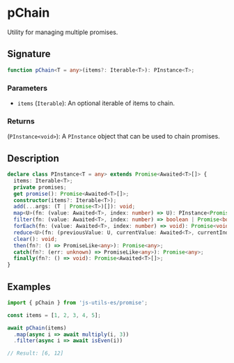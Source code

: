 # pChain

Utility for managing multiple promises.

## Signature

```typescript
function pChain<T = any>(items?: Iterable<T>): PInstance<T>;
```

### Parameters

- `items` (`Iterable`): An optional iterable of items to chain.

### Returns

(`PInstance<void>`): A `PInstance` object that can be used to chain promises.

## Description

```ts
declare class PInstance<T = any> extends Promise<Awaited<T>[]> {
  items: Iterable<T>;
  private promises;
  get promise(): Promise<Awaited<T>[]>;
  constructor(items?: Iterable<T>);
  add(...args: (T | Promise<T>)[]): void;
  map<U>(fn: (value: Awaited<T>, index: number) => U): PInstance<Promise<U>>;
  filter(fn: (value: Awaited<T>, index: number) => boolean | Promise<boolean>): PInstance<Promise<T>>;
  forEach(fn: (value: Awaited<T>, index: number) => void): Promise<void>;
  reduce<U>(fn: (previousValue: U, currentValue: Awaited<T>, currentIndex: number, array: Awaited<T>[]) => U, initialValue: U): Promise<U>;
  clear(): void;
  then(fn?: () => PromiseLike<any>): Promise<any>;
  catch(fn?: (err: unknown) => PromiseLike<any>): Promise<any>;
  finally(fn?: () => void): Promise<Awaited<T>[]>;
}
```

## Examples

```typescript
import { pChain } from 'js-utils-es/promise';

const items = [1, 2, 3, 4, 5];

await pChain(items)
  .map(async i => await multiply(i, 3))
  .filter(async i => await isEven(i))

// Result: [6, 12]
```
